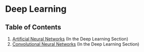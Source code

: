 # Deep Learning

## Table of Contents

1. [Artificial Neural Networks](../Deep_Learning/1_Artificial_Neural_Networks) (In the Deep Learning Section)
2. [Convolutional Neural Networks](../Deep_Learning/2_Convolutional_Neural_Networks) (In the Deep Learning Section)